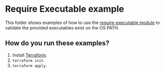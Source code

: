 # Require Executable example

This folder shows examples of how to use the [require-executable module](https://github.com/terraform-modules-krish/terraform-aws-utilities/blob/v0.2.1/modules/require-executable) to validate the
provided executables exist on the OS PATH.




## How do you run these examples?

1. Install [Terraform](https://www.terraform.io/).
1. `terraform init`.
1. `terraform apply`.
